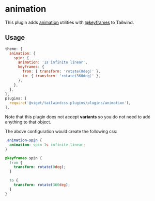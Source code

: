 # animation

This plugin adds [animation](https://developer.mozilla.org/en-US/docs/Web/CSS/animation) utilities with [@keyframes](https://developer.mozilla.org/en-US/docs/Web/CSS/@keyframes) to Tailwind.

## Usage

```js
theme: {
  animation: {
    spin: {
      animation: '1s infinite linear',
      keyframes: {
        from: { transform: 'rotate(0deg)' },
        to: { transform: 'rotate(360deg)' },
      },
    },
  },
},
plugins: [
  require('@viget/tailwindcss-plugins/plugins/animation'),
],
```

Note that this plugin does not accept **variants** so you do not need to add anything to that object.

The above configuration would create the following css:

```css
.animation-spin {
  animation: spin 1s infinite linear;
}

@keyframes spin {
  from {
    transform: rotate(0deg);
  }

  to {
    transform: rotate(360deg);
  }
}
```
